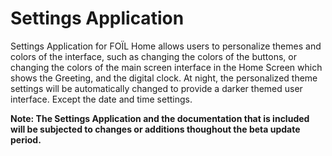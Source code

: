 # Settings Application 
Settings Application for FOÏL Home allows users to personalize themes and colors of the interface, such as changing the colors of the buttons, or changing the colors of the main screen interface in the Home Screen which shows the Greeting, and the digital clock. At night, the personalized theme settings will be automatically changed to provide a darker themed user interface. Except the date and time settings. 

**Note: The Settings Application and the documentation that is included will be subjected to changes or additions thoughout the beta update period.**